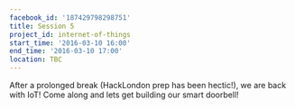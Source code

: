 ```yaml
---
facebook_id: '187429798298751'
title: Session 5
project_id: internet-of-things
start_time: '2016-03-10 16:00'
end_time: '2016-03-10 17:00'
location: TBC
---
```


After a prolonged break (HackLondon prep has been hectic!), we are back with IoT! Come along and lets get building our smart doorbell!
